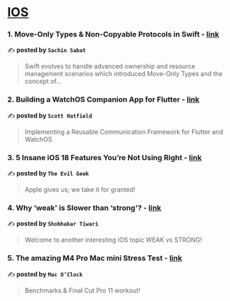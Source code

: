 
<h1><a href=https://medium.com/tag/ios/recommended target="_blank" rel="noopener noreferrer">IOS</a></h1>
<h3>1. Move-Only Types & Non-Copyable Protocols in Swift - <a href="https://medium.com/@sabatsachin/move-only-types-non-copyable-protocols-in-swift-890f6f37a18c" target="_blank" rel="noopener noreferrer">link</a></h3>

✍️ **posted by `Sachin Sabat`**

<blockquote>Swift evolves to handle advanced ownership and resource management scenarios which introduced Move-Only Types and the concept of…</blockquote>

<h3>2. Building a WatchOS Companion App for Flutter - <a href="https://medium.com/@Toglefritz/building-a-watchos-companion-app-for-flutter-08f80ea8cb1b" target="_blank" rel="noopener noreferrer">link</a></h3>

✍️ **posted by `Scott Hatfield`**

<blockquote>Implementing a Reusable Communication Framework for Flutter and WatchOS</blockquote>

<h3>3. 5 Insane iOS 18 Features You’re Not Using Right - <a href="https://medium.com/@evilgeek/5-insane-ios-18-features-youre-not-using-right-adf47b501300" target="_blank" rel="noopener noreferrer">link</a></h3>

✍️ **posted by `The Evil Geek`**

<blockquote>Apple gives us; we take it for granted!</blockquote>

<h3>4. Why ‘weak' is Slower than ‘strong'? - <a href="https://medium.com/@shobhakartiwari/why-weak-is-slower-than-strong-e6c805784ed8" target="_blank" rel="noopener noreferrer">link</a></h3>

✍️ **posted by `Shobhakar Tiwari`**

<blockquote>Welcome to another interesting iOS topic WEAK vs STRONG!</blockquote>

<h3>5. The amazing M4 Pro Mac mini Stress Test - <a href="https://medium.com/macoclock/the-amazing-m4-pro-mac-mini-stress-test-44bfbdae631d" target="_blank" rel="noopener noreferrer">link</a></h3>

✍️ **posted by `Mac O’Clock`**

<blockquote>Benchmarks & Final Cut Pro 11 workout!</blockquote>

